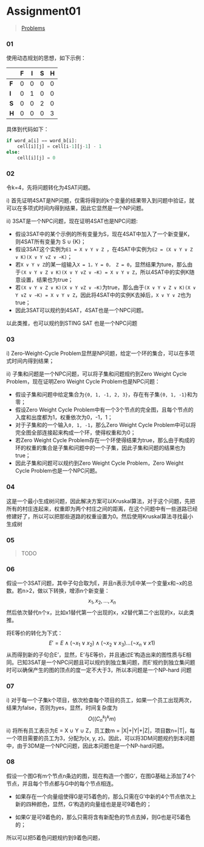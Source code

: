 # Assignment01

> [Problems](assignment1.pdf)

### 01

使用动态规划的思想，如下示例：

|       | F    | I    | S    | H    |
| ----- | ---- | ---- | ---- | ---- |
| **F** | 0    | 0    | 0    | 0    |
| **I** | 0    | 1    | 0    | 0    |
| **S** | 0    | 0    | 2    | 0    |
| **H** | 0    | 0    | 0    | 3    |

具体到代码如下：

```python
if word_a[i] == word_b[i]:
    cell[i][j] = cell[i-1][j-1] - 1
else:
    cell[i][j] = 0
```

### 02

令k=4，先将问题转化为4SAT问题。

i) 首先证明4SAT是NP问题，仅需将得到的k个变量的结果带入到问题中验证，就可以在多项式时间内得到结果，因此它显然是一个NP问题。

ii) 3SAT是一个NPC问题，现在证明4SAT也是NPC问题:

* 假设3SAT中的某个示例的所有变量为S，现在4SAT中加入了一个新变量K，则4SAT所有变量为 S ∪ {K}；
* 假设3SAT这个实例为`E1 = X ∨ Y ∨ Z `，在4SAT中实例为`E2 = (X ∨ Y ∨ Z ∨ K)(X ∨ Y ∨Z ∨ ∽K)`；
* 若`X ∨ Y ∨ Z`的某一组输入`X = 1，Y = 0， Z = 0`，显然结果为ture，那么由于`(X ∨ Y ∨ Z ∨ K)(X ∨ Y ∨Z ∨ ∽K) = X ∨ Y ∨ Z`，所以4SAT中的实例K随意设置，结果也为true；
* 若`(X ∨ Y ∨ Z ∨ K)(X ∨ Y ∨Z ∨ ∽K)`为true，那么由于`(X ∨ Y ∨ Z ∨ K)(X ∨ Y ∨Z ∨ ∽K) = X ∨ Y ∨ Z`，因此将4SAT中的实例K去掉后，`X ∨ Y ∨ Z`也为true；
* 因此3SAT可以规约到4SAT，4SAT也是一个NPC问题。

以此类推，也可以规约到STING SAT 也是一个NPC问题

### 03

i) Zero-Weight-Cycle Problem显然是NP问题，给定一个环的集合，可以在多项式时间内得到结果；

ii) 子集和问题是一个NPC问题，可以将子集和问题规约到Zero Weight Cycle Problem，现在证明Zero Weight Cycle Problem也是NPC问题：

* 假设子集和问题中给定集合为`{0, 1, -1, 2, 3}`，存在有子集`{0, 1, -1}`和为零；
* 假设Zero Weight Cycle Problem中有一个3个节点的完全图，且每个节点的入度和出度都为1，权重依次为0，-1，1；
* 对于子集和的一个输入`0, 1, -1`，那么Zero Weight Cycle Problem中可以将完全图全部连接起来构成一个环，使得权重和为0；
* 若Zero Weight Cycle Problem存在一个环使得结果为true，那么由于构成的环的权重的集合是子集和问题中的一个子集，因此子集和问题的结果也为true；
* 因此子集和问题可以规约到Zero Weight Cycle Problem，Zero Weight Cycle Problem也是一个NPC问题。

### 04

这是一个最小生成树问题，因此解决方案可以Kruskal算法，对于这个问题，先把所有的村庄连起来，权重即为两个村庄之间的距离，在这个问题中有一些道路已经修建好了，所以可以把那些道路的权重设置为0。然后使用Kruskal算法寻找最小生成树

### 05

> TODO

### 06

假设一个3SAT问题，其中子句合取为E，并且n表示为E中某一个变量x和¬x的总数。若n>2，做以下转换，增添n个新变量：
$$
x_1, x_2, ..., x_n
$$
然后依次替代n个x，比如x1替代第一个出现的x，x2替代第二个出现的x，以此类推。

将E等价的转化为下式：
$$
E' = E ∧ (¬x_1 ∨ x_2)∧(¬x_2∨x_3)...(¬x_n∨x1)
$$
从而得到新的子句合E’，显然，E‘与E等价，并且通过E’构造出来的图性质与E相同。已知3SAT是一个NPC问题且可以规约到独立集问题，而E'规约到独立集问题时可以确保产生的图的顶点的度一定不大于3，所以本问题是一个NP-hard 问题

### 07

i) 对于每一个子集k个项目，依次检查每个项目的员工，如果一个员工出现两次，结果为false，否则为yes，显然，时间复杂度为
$$
O((C^k_n)^km)
$$
ii) 将所有员工表示为E =  X ∪ Y ∪ Z，员工数m = |X|+|Y|+|Z|，项目数n=|T|，每一个项目需要的员工为3，分配为{x, y, z}。因此，可以将3DM问题规约到本问题中，由于3DM是一个NPC问题，因此本问题也是一个NP-hard问题。

### 08

假设一个图G有m个节点n条边的图，现在构造一个图G‘，在图G基础上添加了4个节点，并且每个节点都与G中的每个节点相连。

* 如果存在一个向量组使得G是可5着色的，那么只需在G’中新的4个节点依次上新的四种颜色，显然，G‘构造的向量组也是是可9着色的；

* 如果G’是可9着色的，那么只需将含有新配色的节点去掉，则G也是可5着色的；

所以可以把5着色问题规约到9着色问题，

